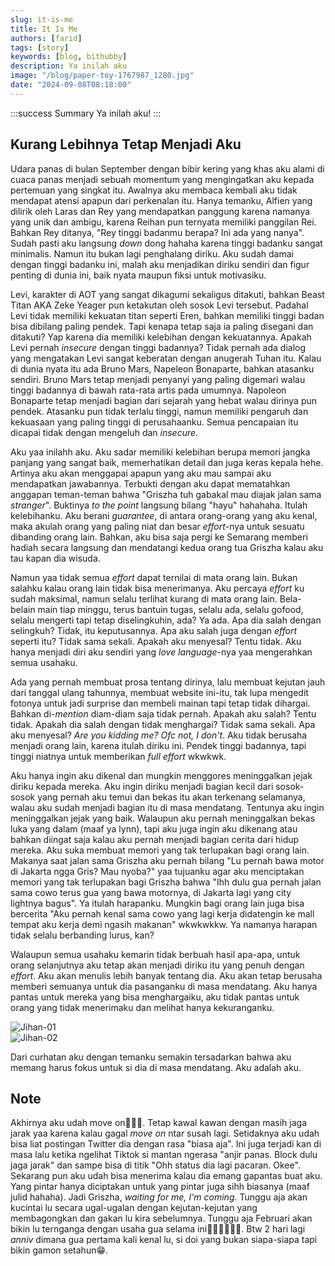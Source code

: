 ```yaml
---
slug: it-is-me
title: It Is Me
authors: [farid]
tags: [story]
keywords: [blog, bithubby]
description: Ya inilah aku
image: "/blog/paper-toy-1767987_1280.jpg"
date: "2024-09-08T08:18:00"
---
```


:::success Summary
Ya inilah aku!
:::

<!-- truncate -->

## Kurang Lebihnya Tetap Menjadi Aku

Udara panas di bulan September dengan bibir kering yang khas aku alami di cuaca panas menjadi sebuah momentum yang mengingatkan aku kepada pertemuan yang singkat itu. Awalnya aku membaca kembali aku tidak mendapat atensi apapun dari perkenalan itu. Hanya temanku, Alfien yang dilirik oleh Laras dan Rey yang mendapatkan panggung karena namanya yang unik dan ambigu, karena Reihan pun ternyata memiliki panggilan Rei. Bahkan Rey ditanya, "Rey tinggi badanmu berapa? Ini ada yang nanya". Sudah pasti aku langsung _down_ dong hahaha karena tinggi badanku sangat minimalis. Namun itu bukan lagi penghalang diriku. Aku sudah damai dengan tinggi badanku ini, malah aku menjadikan diriku sendiri dan figur penting di dunia ini, baik nyata maupun fiksi untuk motivasiku.

Levi, karakter di AOT yang sangat dikagumi sekaligus ditakuti, bahkan Beast Titan AKA Zeke Yeager pun ketakutan oleh sosok Levi tersebut. Padahal Levi tidak memiliki kekuatan titan seperti Eren, bahkan memiliki tinggi badan bisa dibilang paling pendek. Tapi kenapa tetap saja ia paling disegani dan ditakuti? Yap karena dia memiliki kelebihan dengan kekuatannya. Apakah Levi pernah _insecure_ dengan tinggi badannya? Tidak pernah ada dialog yang mengatakan Levi sangat keberatan dengan anugerah Tuhan itu. Kalau di dunia nyata itu ada Bruno Mars, Napeleon Bonaparte, bahkan atasanku sendiri. Bruno Mars tetap menjadi penyanyi yang paling digemari walau tinggi badannya di bawah rata-rata artis pada umumnya. Napoleon Bonaparte tetap menjadi bagian dari sejarah yang hebat walau dirinya pun pendek. Atasanku pun tidak terlalu tinggi, namun memiliki pengaruh dan kekuasaan yang paling tinggi di perusahaanku. Semua pencapaian itu dicapai tidak dengan mengeluh dan _insecure_.

Aku yaa inilahh aku. Aku sadar memiliki kelebihan berupa memori jangka panjang yang sangat baik, memerhatikan detail dan juga keras kepala hehe. Artinya aku akan menggapai apapun yang aku mau sampai aku mendapatkan jawabannya. Terbukti dengan aku dapat mematahkan anggapan teman-teman bahwa "Griszha tuh gabakal mau diajak jalan sama _stranger_". Buktinya _to the point_ langsung bilang "hayu" hahahaha. Itulah kelebihanku. Aku berani _guarantee_, di antara orang-orang yang aku kenal, maka akulah orang yang paling niat dan besar _effort_-nya untuk sesuatu dibanding orang lain. Bahkan, aku bisa saja pergi ke Semarang memberi hadiah secara langsung dan mendatangi kedua orang tua Griszha kalau aku tau kapan dia wisuda.

Namun yaa tidak semua _effort_ dapat ternilai di mata orang lain. Bukan salahku kalau orang lain tidak bisa menerimanya. Aku percaya _effort_ ku sudah maksimal, namun selalu terlihat kurang di mata orang lain. Bela-belain main tiap minggu, terus bantuin tugas, selalu ada, selalu gofood, selalu mengerti tapi tetap diselingkuhin, ada? Ya ada. Apa dia salah dengan selingkuh? Tidak, itu keputusannya. Apa aku salah juga dengan _effort_ seperti itu? Tidak sama sekali. Apakah aku menyesal? Tentu tidak. Aku hanya menjadi diri aku sendiri yang _love language_-nya yaa mengerahkan semua usahaku.

Ada yang pernah membuat prosa tentang dirinya, lalu membuat kejutan jauh dari tanggal ulang tahunnya, membuat website ini-itu, tak lupa mengedit fotonya untuk jadi surprise dan membeli mainan tapi tetap tidak dihargai. Bahkan di-_mention_ diam-diam saja tidak pernah. Apakah aku salah? Tentu tidak. Apakah dia salah dengan tidak menghargai? Tidak sama sekali. Apa aku menyesal? _Are you kidding me? Ofc not, I don't_. Aku tidak berusaha menjadi orang lain, karena itulah diriku ini. Pendek tinggi badannya, tapi tinggi niatnya untuk memberikan _full effort_ wkwkwk.

Aku hanya ingin aku dikenal dan mungkin menggores meninggalkan jejak diriku kepada mereka. Aku ingin diriku menjadi bagian kecil dari sosok-sosok yang pernah aku temui dan bekas itu akan terkenang selamanya, walau aku sudah menjadi bagian itu di masa mendatang. Tentunya aku ingin meninggalkan jejak yang baik. Walaupun aku pernah meninggalkan bekas luka yang dalam (maaf ya lynn), tapi aku juga ingin aku dikenang atau bahkan diingat saja kalau aku pernah menjadi bagian cerita dari hidup mereka. Aku suka membuat memori yang tak terlupakan bagi orang lain. Makanya saat jalan sama Griszha aku pernah bilang "Lu pernah bawa motor di Jakarta ngga Gris? Mau nyoba?" yaa tujuanku agar aku menciptakan memori yang tak terlupakan bagi Griszha bahwa "Ihh dulu gua pernah jalan sama cowo terus gua yang bawa motornya, di Jakarta lagi yang city lightnya bagus". Ya itulah harapanku. Mungkin bagi orang lain juga bisa bercerita "Aku pernah kenal sama cowo yang lagi kerja didatengin ke mall tempat aku kerja demi ngasih makanan" wkwkwkkw. Ya namanya harapan tidak selalu berbanding lurus, kan?

Walaupun semua usahaku kemarin tidak berbuah hasil apa-apa, untuk orang selanjutnya aku tetap akan menjadi diriku itu yang penuh dengan _effort_. Aku akan menulis lebih banyak tentang dia. Aku akan tetap berusaha memberi semuanya untuk dia pasanganku di masa mendatang. Aku hanya pantas untuk mereka yang bisa menghargaiku, aku tidak pantas untuk orang yang tidak menerimaku dan melihat hanya kekuranganku.

<img src="https://ik.imagekit.io/covpnvtbpd/blog/2024-09-08/jihan-01.png?updatedAt=1725786711638" alt="Jihan-01" />
<br />
<img src="https://ik.imagekit.io/covpnvtbpd/blog/2024-09-08/jihan-02.png?updatedAt=1725786711387" alt="Jihan-02"/>

Dari curhatan aku dengan temanku semakin tersadarkan bahwa aku memang harus fokus untuk si dia di masa mendatang. Aku adalah aku.

## Note

Akhirnya aku udah move on🥳🥳🥳. Tetap kawal kawan dengan masih jaga jarak yaa karena kalau gagal _move on_ ntar susah lagi. Setidaknya aku udah bisa liat postingan Twitter dia dengan rasa "biasa aja". Ini juga terjadi kan di masa lalu ketika ngelihat Tiktok si mantan ngerasa "anjir panas. Block dulu jaga jarak" dan sampe bisa di titik "Ohh status dia lagi pacaran. Okee". Sekarang pun aku udah bisa menerima kalau dia emang gapantas buat aku. Yang pintar hanya diciptakan untuk yang pintar juga sihh biasanya (maaf julid hahaha). Jadi Griszha, _waiting for me, I'm coming_. Tunggu aja akan kucintai lu secara ugal-ugalan dengan kejutan-kejutan yang membagongkan dan gakan lu kira sebelumnya. Tunggu aja Februari akan bikin lu ternganga dengan usaha gua selama ini🫰🏻🫰🏻🫰🏻. Btw 2 hari lagi _anniv_ dimana gua pertama kali kenal lu, si doi yang bukan siapa-siapa tapi bikin gamon setahun😁.
